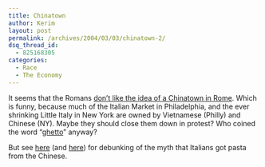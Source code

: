 ```yaml
---
title: Chinatown
author: Kerim
layout: post
permalink: /archives/2004/03/03/chinatown-2/
dsq_thread_id:
  - 825168305
categories:
  - Race
  - The Economy
---
```

It seems that the Romans <a href="http://www.crookedtimber.org/archives/001434.html" onclick="_gaq.push(['_trackEvent', 'outbound-article', 'http://www.crookedtimber.org/archives/001434.html', 'don&#8217;t like the idea of a Chinatown in Rome']);" >don&#8217;t like the idea of a Chinatown in Rome</a>. Which is funny, because much of the Italian Market in Philadelphia, and the ever shrinking Little Italy in New York are owned by Vietnamese (Philly) and Chinese (NY). Maybe they should close them down in protest? Who coined the word &#8220;<a href="http://www.yourdictionary.com/ahd/g/g0112000.html" onclick="_gaq.push(['_trackEvent', 'outbound-article', 'http://www.yourdictionary.com/ahd/g/g0112000.html', 'ghetto']);" >ghetto</a>&#8221; anyway?

But see <a href="http://www.professionalpasta.it/dir_9/1_whoinv.htm" onclick="_gaq.push(['_trackEvent', 'outbound-article', 'http://www.professionalpasta.it/dir_9/1_whoinv.htm', 'here']);" >here</a> (and <a href="http://www.inmamaskitchen.com/FOOD_IS_ART/pasta/historypasta.html" onclick="_gaq.push(['_trackEvent', 'outbound-article', 'http://www.inmamaskitchen.com/FOOD_IS_ART/pasta/historypasta.html', 'here']);" >here</a>) for debunking of the myth that Italians got pasta from the Chinese.

